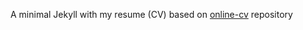 A minimal Jekyll with my resume (CV) based on [online-cv](https://github.com/sharu725/online-cv) repository
